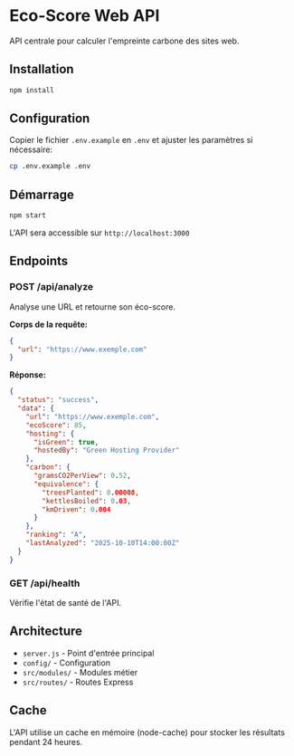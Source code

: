 # Eco-Score Web API

API centrale pour calculer l'empreinte carbone des sites web.

## Installation

```bash
npm install
```

## Configuration

Copier le fichier `.env.example` en `.env` et ajuster les paramètres si nécessaire:

```bash
cp .env.example .env
```

## Démarrage

```bash
npm start
```

L'API sera accessible sur `http://localhost:3000`

## Endpoints

### POST /api/analyze

Analyse une URL et retourne son éco-score.

**Corps de la requête:**
```json
{
  "url": "https://www.exemple.com"
}
```

**Réponse:**
```json
{
  "status": "success",
  "data": {
    "url": "https://www.exemple.com",
    "ecoScore": 85,
    "hosting": {
      "isGreen": true,
      "hostedBy": "Green Hosting Provider"
    },
    "carbon": {
      "gramsCO2PerView": 0.52,
      "equivalence": {
        "treesPlanted": 0.00008,
        "kettlesBoiled": 0.03,
        "kmDriven": 0.004
      }
    },
    "ranking": "A",
    "lastAnalyzed": "2025-10-10T14:00:00Z"
  }
}
```

### GET /api/health

Vérifie l'état de santé de l'API.

## Architecture

- `server.js` - Point d'entrée principal
- `config/` - Configuration
- `src/modules/` - Modules métier
- `src/routes/` - Routes Express

## Cache

L'API utilise un cache en mémoire (node-cache) pour stocker les résultats pendant 24 heures.

